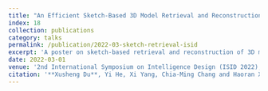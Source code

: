 ```yaml
---
title: "An Efficient Sketch-Based 3D Model Retrieval and Reconstruction from Sparse Point Clouds"
index: 18
collection: publications
category: talks
permalink: /publication/2022-03-sketch-retrieval-isid
excerpt: 'A poster on sketch-based retrieval and reconstruction of 3D models from sparse point cloud inputs.'
date: 2022-03-01
venue: '2nd International Symposium on Intelligence Design (ISID 2022), Online'
citation: '**Xusheng Du**, Yi He, Xi Yang, Chia-Ming Chang and Haoran Xie.'
---
```

